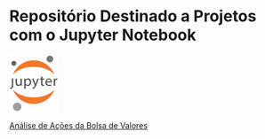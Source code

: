 # Repositório Destinado a Projetos com o Jupyter Notebook 

![n](https://github.com/PedroCarpe/Projeto_Jupyter_Notebook/blob/main/arquivos/main-logo.svg)

[Análise de Ações da Bolsa de Valores](https://github.com/PedroCarpe/Projeto_Jupyter_Notebook/tree/main/arquivos)
